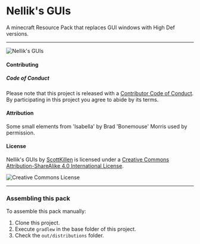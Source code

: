 # Nellik's GUIs

A minecraft Resource Pack that replaces GUI windows with High Def versions.

* * *

![Nellik's GUIs](https://media-elerium.cursecdn.com/attachments/211/716/deck.png)

#### Contributing

##### Code of Conduct
Please note that this project is released with a [Contributor Code of Conduct](CODE_OF_CONDUCT.md). By participating in this project you agree to abide by its terms.

#### Attribution

Some small elements from 'Isabella' by Brad 'Bonemouse' Morris used by permission.

#### License

Nellik's GUIs by [ScottKillen](https://minecraft.curseforge.com/projects/nelliks-highdef-guis) is licensed under a [Creative Commons Attribution-ShareAlike 4.0 International License](http://creativecommons.org/licenses/by-sa/4.0/).

![Creative Commons License](https://i.creativecommons.org/l/by-sa/4.0/88x31.png)

* * *

### Assembling this pack

To assemble this pack manually:

1. Clone this project.
1. Execute `gradlew` in the base folder of this project.
1. Check the `out/distributions` folder.
